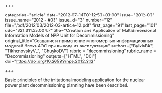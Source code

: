 +++

categories="article"
date="2012-07-14T01:12:53+03:00"
issue="2012-03"
issue_name="2012 - #03"
issue_id="3"
number="12"
file="/pdf/2012/03/2012-03-article-12.pdf"
first_page="91"
last_page="101"
udc="621.311.25.004.7"
title="Creation and Application of Multidimensional Information Models of NPP Unit for Decommissioning"
original_title="Создание и применение многомерных информационных моделей блока АЭС при выводе из эксплуатации"
authors=["BylkinBK", "TikhonovskyVL", "ChuykoDV"]
rubric = "decommissioning"
rubric_name = "Decommissioning"
outputs=["HTML", "DOI"]
doi="https://doi.org/10.26583/npe.2012.3.12"

+++

Basic principles of the imitational modeling application for the nuclear power plant decommissioning planning have been described.